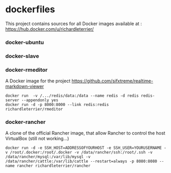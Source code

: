# dockerfiles

This project contains sources for all Docker images available at : <https://hub.docker.com/u/richardleterrier/>

### docker-ubuntu

### docker-slave

### docker-rmeditor

A Docker image for the project <https://github.com/sifxtreme/realtime-markdown-viewer>

	docker run  -v /.../redis/data:/data --name redis -d redis redis-server --appendonly yes
	docker run -d -p 8000:8000 --link redis:redis richardleterrier/rmeditor

### docker-rancher

A clone of the official Rancher image, that allow Rancher to control the host VirtualBox (still not working...)

	docker run -d -e SSH_HOST=ADDRESSOFYOURHOST -e SSH_USER=YOURUSERNAME -v /root/.docker:/root/.docker -v /data/rancher/ssh:/root/.ssh -v /data/rancher/mysql:/var/lib/mysql -v /data/rancher/cattle:/var/lib/cattle --restart=always -p 8080:8080 --name rancher richardleterrier/rancher
